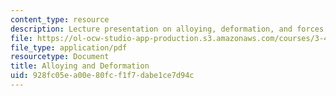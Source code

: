 ```yaml
---
content_type: resource
description: Lecture presentation on alloying, deformation, and forces on dislocations.
file: https://ol-ocw-studio-app-production.s3.amazonaws.com/courses/3-40j-physical-metallurgy-fall-2009/928fc05ea00e80fcf1f7dabe1ce7d94c_MIT3_40JF09_lec15.pdf
file_type: application/pdf
resourcetype: Document
title: Alloying and Deformation
uid: 928fc05e-a00e-80fc-f1f7-dabe1ce7d94c
---
```

